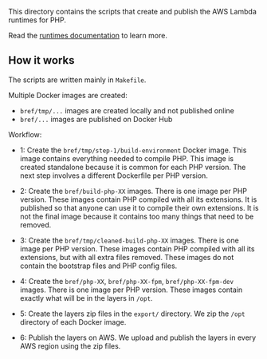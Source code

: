 This directory contains the scripts that create and publish the AWS Lambda runtimes for PHP.

Read the [runtimes documentation](/docs/runtimes/README.md) to learn more.

## How it works

The scripts are written mainly in `Makefile`.

Multiple Docker images are created:

- `bref/tmp/...` images are created locally and not published online
- `bref/...` images are published on Docker Hub

Workflow:

- 1: Create the `bref/tmp/step-1/build-environment` Docker image.
    This image contains everything needed to compile PHP. This image is created standalone because
    it is common for each PHP version. The next step involves a different Dockerfile per PHP version.

- 2: Create the `bref/build-php-XX` images.
    There is one image per PHP version. These images contain PHP compiled with all its extensions.
    It is published so that anyone can use it to compile their own extensions.
    It is not the final image because it contains too many things that need to be removed.

- 3: Create the `bref/tmp/cleaned-build-php-XX` images.
    There is one image per PHP version. These images contain PHP compiled with all its extensions,
    but with all extra files removed. These images do not contain the bootstrap files and PHP config files.

- 4: Create the `bref/php-XX`, `bref/php-XX-fpm`, `bref/php-XX-fpm-dev` images.
    There is one image per PHP version. These images contain exactly what will be in the layers in `/opt`.

- 5: Create the layers zip files in the `export/` directory.
    We zip the `/opt` directory of each Docker image.

- 6: Publish the layers on AWS.
    We upload and publish the layers in every AWS region using the zip files.
